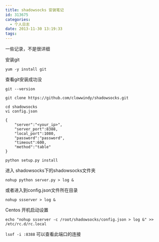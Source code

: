 ```yaml
---
title: shadowsocks 安装笔记
id: 313675
categories:
  - 个人日志
date: 2013-11-30 13:19:33
tags:
---
```


一些记录，不是很详细

安装git

```
yum -y install git
```

查看git安装成功没

```
git --version
```

```
git clone https://github.com/clowwindy/shadowsocks.git

cd shadowsocks
vi config.json
```

```
{
    "server":"<your_ip>",
    "server_port":8388,
    "local_port":1080,
    "password":"password",
    "timeout":600,
    "method":"table"
}
```


`python setup.py install`

进入 shadowsocks下的shadowsocks文件夹

`nohup python server.py > log & `

或者进入到config.json文件所在目录 

`nohup ssserver > log &`

Centos 开机启动设置

`echo "nohup ssserver -c /root/shadowsocks/config.json > log &" >> /etc/rc.d/rc.local`

`lsof -i :8388`  可以查看此端口的连接